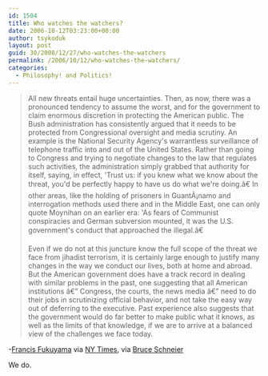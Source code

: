 ```yaml
---
id: 1504
title: Who watches the watchers?
date: 2006-10-12T03:23:00+00:00
author: tsykoduk
layout: post
guid: 30/2008/12/27/who-watches-the-watchers
permalink: /2006/10/12/who-watches-the-watchers/
categories:
  - Philosophy! and Politics!
---
```

<blockquote>All new threats entail huge uncertainties. Then, as now, there was a pronounced tendency to assume the worst, and for the government to claim enormous discretion in protecting the American public. The Bush administration has consistently argued that it needs to be protected from Congressional oversight and media scrutiny. An example is the National Security Agency's warrantless surveillance of telephone traffic into and out of the United States. Rather than going to Congress and trying to negotiate changes to the law that regulates such activities, the administration simply grabbed that authority for itself, saying, in effect, 'Trust us: if you knew what we know about the threat, you'd be perfectly happy to have us do what we're doing.â€ In other areas, like the holding of prisoners in GuantÃ¡namo and interrogation methods used there and in the Middle East, one can only quote Moynihan on an earlier era: 'As fears of Communist conspiracies and German subversion mounted, it was the U.S. government's conduct that approached the illegal.â€

<p>Even if we do not at this juncture know the full scope of the threat we face from jihadist terrorism, it is certainly large enough to justify many changes in the way we conduct our lives, both at home and abroad. But the American government does have a track record in dealing with similar problems in the past, one suggesting that all American institutions â€” Congress, the courts, the news media â€” need to do their jobs in scrutinizing official behavior, and not take the easy way out of deferring to the executive. Past experience also suggests that the government would do far better to make public what it knows, as well as the limits of that knowledge, if we are to arrive at a balanced view of the challenges we face today.</blockquote></p>


<p>-<a href="http://www.sais-jhu.edu/faculty/fukuyama/">Francis Fukuyama</a> via <a href="http://www.nytimes.com/2006/10/08/books/review/Fukuyama.t.html?_r=2&#38;8bu&#38;emc=bu&#38;oref=slogin&#38;oref=slogin">NY Times</a>, via <a href="http://www.schneier.com/blog/archives/2006/10/fukuyama_on_sec.html">Bruce Schneier</a></p>


<p>We do.</p>